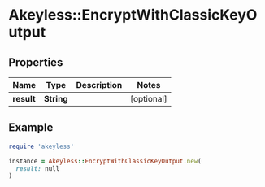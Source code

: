 # Akeyless::EncryptWithClassicKeyOutput

## Properties

| Name | Type | Description | Notes |
| ---- | ---- | ----------- | ----- |
| **result** | **String** |  | [optional] |

## Example

```ruby
require 'akeyless'

instance = Akeyless::EncryptWithClassicKeyOutput.new(
  result: null
)
```

